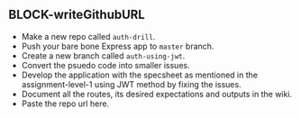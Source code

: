 ## BLOCK-writeGithubURL

- Make a new repo called `auth-drill`.
- Push your bare bone Express app to `master` branch.
- Create a new branch called `auth-using-jwt`. 
- Convert the psuedo code into smaller issues.
- Develop the application with the specsheet as mentioned in the assignment-level-1 using JWT method by fixing the issues.
- Document all the routes, its desired expectations and outputs in the wiki.
- Paste the repo url here.